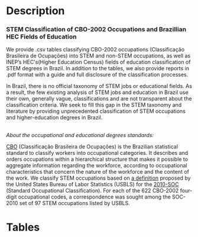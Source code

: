 # Description
<b> <h3> STEM Classification of CBO-2002 Occupations and Brazillian HEC Fields of Education </h3> </b>

We provide .csv tables classifying CBO-2002 occupations (Classificação Brasileira de Ocupações) into STEM and non-STEM occupations, as well as INEP’s
HEC's(Higher Education Census) fields of education classification of STEM degrees in Brazil. In addition to the tables, we also provide reports in .pdf format with a guide and full disclosure of the classification processes. 

In Brazil, there is no official taxonomy of STEM jobs or educational fields. As a result, the few existing analysis of STEM jobs and education in Brazil use their own, generally vague, classifications and are not transparent about the classification criteria. We seek to fill this gap in the STEM taxonomy and literature by providing unprecedented classification of STEM occupations and higher-education degrees in Brazil. 

<br>
<i> About the occupational and educational degrees standards: </i>

[CBO](https://concla.ibge.gov.br/classificacoes/por-tema/ocupacao/classificacao-brasileira-de-ocupacoes.html) (Classificação Brasileira de Ocupações)  is the Brazilian statistical standard to classify workers into occupational categories. It describes and orders occupations within a hierarchical structure that makes it possible to aggregate information regarding the workforce, according to occupational characteristics that concern the nature of the workforce and the content of the work. We classify STEM occupations based on [a definition](https://www.bls.gov/soc/attachment_c_stem.pdf) proposed by the United States Bureau of Labor Statistics (USBLS) for the [2010-SOC](https://www.bls.gov/soc/2010/home.htm) (Standard Occupational Classification). For each of the 622 CBO-2002 four-digit occupational codes, a correspondence was sought among the SOC-2010 set of 97 STEM occupations listed by USBLS. 

# Tables

